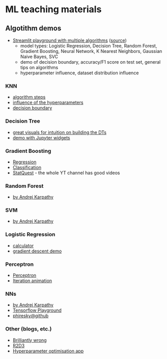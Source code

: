 # ML teaching materials

## Algotithm demos
- [Streamlit playground with multiple algorithms](https://share.streamlit.io/ahmedbesbes/playground/main/app.py) ([source](https://github.com/ahmedbesbes/playground))
  - model types: Logistic Regression, Decision Tree, Random Forest, Gradient Boosting, Neural Network, K Nearest Neighbors, Gaussian Naive Bayes, SVC
  - demo of decision boundary, accuracy/F1 score on test set, general tips on algorithms
  - hyperparameter influence, dataset distribution influence

### KNN
- [algorithm steps](https://adotg.github.io/knn-what-how-why/)
- [influence of the hyperparameters](http://vision.stanford.edu/teaching/cs231n-demos/knn/)
- [decision boundary](https://martin-thoma.com/k-nearest-neighbor-classification-interactive-example/)

### Decision Tree
- [great visuals for intuition on building the DTs](http://www.r2d3.us/visual-intro-to-machine-learning-part-1/)
- [demo with Jupyter widgets](https://towardsdatascience.com/interactive-visualization-of-decision-trees-with-jupyter-widgets-ca15dd312084)

### Gradient Boosting 
- [Regression](https://arogozhnikov.github.io/2016/06/24/gradient_boosting_explained.html)
- [Classification](http://arogozhnikov.github.io/2016/07/05/gradient_boosting_playground.html)
- [StatQuest](https://www.youtube.com/results?search_query=statquest+gradient+boosting) - the whole YT channel has good videos

### Random Forest
- [by Andrej Karpathy](https://cs.stanford.edu/~karpathy/svmjs/demo/demoforest.html)

### SVM
- [by Andrej Karpathy](https://cs.stanford.edu/people/karpathy/svmjs/demo/)

### Logistic Regression
- [calculator](https://www.desmos.com/calculator/naf1qogfjn)
- [gradient descent demo](https://share.streamlit.io/christopherdavisuci/streamlit_ed/main/grad_desc.py)

### Perceptron
- [Perceptron](https://developpaper.com/perceptron-tutorial-implementation-and-visual-examples/)
- [Iteration animation](https://phiresky.github.io/kogsys-demos/neural-network-demo/?preset=Rosenblatt+Perceptron)

### NNs
- [by Andrej Karpathy](https://cs.stanford.edu/people/karpathy/convnetjs/demo/classify2d.html)
- [Tensorflow Playground](https://playground.tensorflow.org/#activation=tanh&batchSize=10&dataset=circle&regDataset=reg-plane&learningRate=0.03&regularizationRate=0&noise=0&networkShape=4,2&seed=0.05852&showTestData=false&discretize=false&percTrainData=50&x=true&y=true&xTimesY=false&xSquared=false&ySquared=false&cosX=false&sinX=false&cosY=false&sinY=false&collectStats=false&problem=classification&initZero=false&hideText=false)
- [phiresky@github](phiresky.github.io/neural-network-demo/)

### Other (blogs, etc.)
- [Brilliantly wrong](http://arogozhnikov.github.io/2016/04/28/demonstrations-for-ml-courses.html)
- [R2D3](http://www.r2d3.us/)
- [Hyperparameter optimisation app](https://share.streamlit.io/dataprofessor/ml-opt-app/main/ml-opt-app.py)


